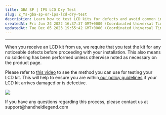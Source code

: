 ```yaml
---
title: GBA SP | IPS LCD Dry Test
slug: Z_Ys-gba-sp-or-ips-lcd-dry-test
description: Learn how to test LCD kits for defects and avoid common installation mistakes. Find out when soldering is necessary and access a helpful video tutorial. Understand the company's policy guidelines for damaged or defective LCD kits and easily reach out to c
createdAt: Fri Jun 24 2022 16:37:37 GMT+0000 (Coordinated Universal Time)
updatedAt: Tue Dec 05 2023 19:55:42 GMT+0000 (Coordinated Universal Time)
---
```


***

[](https://www.youtube.com/watch?v=K6dhyXIUBT4)When you receive an LCD kit from us, we require that you test the kit for any noticeable defects before proceeding with your installation. This also means no soldering has been performed unless otherwise noted as necessary on the product page.

Please refer to [this video](https://www.youtube.com/shorts/BJILLIecNAk) to see the method you can use for testing your LCD kit. This will help to ensure you are within[ our policy guidelines](https://handheldlegend.com/policies/refund-policy) if your LCD kit arrives damaged or is defective.

![](../../assets/866fFu0IZmXSwkE57R0mf_image.png)

If you have any questions regarding this process, please contact us at support\@handheldlegend.com



